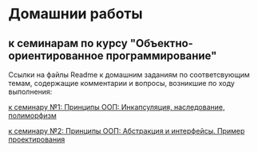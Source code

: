 # Домашнии работы 
## к семинарам по курсу "Объектно-ориентированное программирование" 

Ссылки на файлы Readme к домашним заданиям по соответсвующим темам, содержащие комментарии и вопросы, возникшие по ходу выполнения:

[к семинару №1: Принципы ООП: Инкапсуляция, наследование, полиморфизм](/Homework01/readme.md)

[к семинару №2: Принципы ООП: Абстракция и интерфейсы. Пример проектирования](/Homework02/readme.md)
